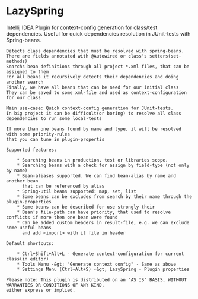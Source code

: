 LazySpring
====

Intellij IDEA Plugin for context-config generation for class/test dependencies.
Useful for quick dependencies resolution in JUnit-tests with Spring-beans.

    Detects class dependencies that must be resolved with spring-beans.
    There are fields annotated with @Autowired or class's setters(set-methods)
    Searchs bean definitions through all project *.xml files, that can be assigned to them
    For all beans it recursively detects their dependencies and doing another search
    Finally, we have all beans that can be need for our initial class
    They can be saved to some xml-file and used as context-configuration for our class
    
    Main use-case: Quick context-config generation for JUnit-tests.
    In big project it can be difficult(or boring) to resolve all class dependencies to run some local-tests
    
    If more than one beans found by name and type, it will be resolved with some priority-rules 
    that you can tune in plugin-propertis
    
    Supported features:
    
        * Searching beans in production, test or libraries scope.
        * Searching beans with a check for assign by field-type (not only by name)
        * Bean-aliases supported. We can find bean-alias by name and another bean 
          that can be referenced by alias
        * Spring-util beans supported: map, set, list
        * Some beans can be excludes from search by their name through the plugin-properties
        * Some beans can be described for use strongly-their
        * Bean's file-path can have priority, that used to resolve conflicts if more then one bean were found
        * Can be added custom headers in result-file, e.g. we can exclude some useful beans 
          and add <import> with it file in header
    
    Default shortcuts:
    
        * Ctrl+Shift+Alt+L - Generate context-configuration for current class(in editor)
        * Tools Menu -&gt; "Generate context config" - Same as above
        * Settings Menu (Ctrl+Alt+S) -&gt; LazySpring - Plugin properties
    
    Please note: This plugin is distributed on an "AS IS" BASIS, WITHOUT WARRANTIES OR CONDITIONS OF ANY KIND,
    either express or implied.
